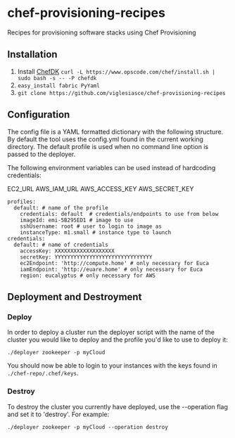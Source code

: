 chef-provisioning-recipes
=========================

Recipes for provisioning software stacks using Chef Provisioning

## Installation
1.  Install [ChefDK](https://downloads.chef.io/chef-dk/)  ```curl -L https://www.opscode.com/chef/install.sh | sudo bash -s -- -P chefdk```
2.  ```easy_install fabric PyYaml```
3.  ```git clone https://github.com/viglesiasce/chef-provisioning-recipes```

## Configuration
The config file is a YAML formatted dictionary with the following structure.
By default the tool uses the config.yml found in the current working directory.
The default profile is used when no command line option is passed to the deployer.

The following environment variables can be used instead of hardcoding
credentials:

EC2_URL
AWS_IAM_URL
AWS_ACCESS_KEY
AWS_SECRET_KEY

```
profiles:
  default: # name of the profile
    credentials: default  # credentials/endpoints to use from below
    imageId: emi-5B295ED1 # image to use
    sshUsername: root # user to login to image as
    instanceType: m1.small # instance type to launch
credentials:
  default: # name of credentials
    accessKey: XXXXXXXXXXXXXXXXXXX
    secretKey: YYYYYYYYYYYYYYYYYYYYYYYYYYYYYYY
    ec2Endpoint: 'http://compute.home' # only necessary for Euca
    iamEndpoint: 'http://euare.home' # only necessary for Euca
    region: eucalyptus # only necessary for AWS
```

## Deployment and Destroyment
### Deploy
In order to deploy a cluster run the deployer script with the name of the cluster
you would like to deploy and the profile you'd like to use to deploy it:

```
./deployer zookeeper -p myCloud
```

You should now be able to login to your instances with the keys found in ```./chef-repo/.chef/keys```.

### Destroy
To destroy the cluster you currently have deployed, use the --operation flag and
set it to 'destroy'. For example:

```
./deployer zookeeper -p myCloud --operation destroy
```
